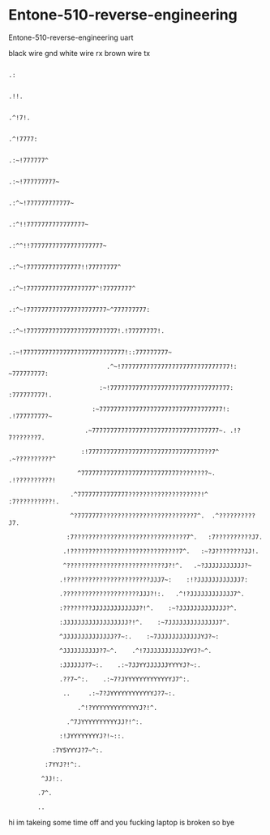 # Entone-510-reverse-engineering
Entone-510-reverse-engineering uart

black wire gnd
white wire rx 
brown wire tx                                                                                                    

                                                                                                    

                                                                                                    

                                                                             .:                     

                                                                            .!!.                    

                                                                          .^!7!.                    

                                                                        .^!7777:                    

                                                                     .:~!777777^                    

                                                                  .:~!777777777~                    

                                                              .:^~!777777777777~                    

                                                          .:^!!7777777777777777~                    

                                                     .:^^!!77777777777777777777~                    

                                                 .:^~!777777777777777!!77777777^                    

                                             .:^~!7777777777777777777^!77777777^                    

                                         .:^~!7777777777777777777777~^777777777:                    

                                     .:^~!7777777777777777777777777!.!77777777!.                    

                                  .:~!7777777777777777777777777777!::777777777~                     

                               .^~!777777777777777777777777777777!: ~777777777:                     

                             :~!777777777777777777777777777777777: :777777777!.                     

                           :~7777777777777777777777777777777777!: .!77777777?~                      

                         .~77777777777777777777777777777777777~. .!?7???????7.                      

                        :!77777777777777777777777777777777??7^  .~??????????^                       

                       ^777777777777777777777777777????????~.  .!??????????!                        

                     .^77777777777777????????????????????!^   :7??????????!.                        

                     ^?7777777?????????????????????????7^.  .^??????????J7.                         

                    :7???????????????????????????????7^.   :7??????????J7.                          

                   .!??????????????????????????????7^.   :~?J????????JJ!.                           

                   ^???????????????????????????J?!^.   .~?JJJJJJJJJJJ?~                             

                  .!???????????????????????JJJ7~:    :!?JJJJJJJJJJJJ7:                              

                  .?????????????????????JJJ?!:.   .^!?JJJJJJJJJJJJ7^.                               

                  :????????JJJJJJJJJJJJJ?!^.    :~?JJJJJJJJJJJJJ?^.                                 

                  :JJJJJJJJJJJJJJJJJJ?!^.    :~7JJJJJJJJJJJJJJ7^.                                   

                  ^JJJJJJJJJJJJJJ?7~:.    :~7JJJJJJJJJJJJYJ?~:                                      

                  ^JJJJJJJJJJ?7~^.    .^!7JJJJJJJJJJJYYJ?~^.                                        

                  :JJJJJJ?7~:.    .:~7JJYYJJJJJJYYYYJ?~:.                                           

                  .??7~^:.    .:~7?JYYYYYYYYYYYYYJ7^:.                                              

                   ..     .:~7?JYYYYYYYYYYYYJ?7~:.                                                  

                       .^!?YYYYYYYYYYYYYJ?!^.                                                       

                    .^7JYYYYYYYYYYJJ?!^:.                                                           

                  :!JYYYYYYYYJ?!~::.                                                                

                :7Y5YYYJ?7~^:.                                                                      

              :7YYJ?!^:.                                                                            

             ^JJ!:.                                                                                 

            .7^.                                                                                    

            ..                                                                                      

                                                                                                    
 hi im takeing some time off and you fucking laptop is broken so bye
